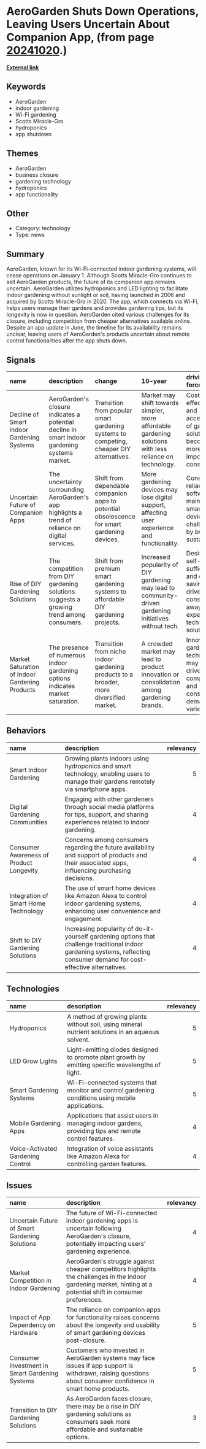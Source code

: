 # __AeroGarden Shuts Down Operations, Leaving Users Uncertain About Companion App__, (from page [20241020](https://kghosh.substack.com/p/20241020).)

__[External link](https://arstechnica.com/gadgets/2024/10/smart-gardening-firms-shutdown-a-reminder-of-internet-of-things-fickle-nature/)__



## Keywords

* AeroGarden
* indoor gardening
* Wi-Fi gardening
* Scotts Miracle-Gro
* hydroponics
* app shutdown

## Themes

* AeroGarden
* business closure
* gardening technology
* hydroponics
* app functionality

## Other

* Category: technology
* Type: news

## Summary

AeroGarden, known for its Wi-Fi-connected indoor gardening systems, will cease operations on January 1. Although Scotts Miracle-Gro continues to sell AeroGarden products, the future of its companion app remains uncertain. AeroGarden utilizes hydroponics and LED lighting to facilitate indoor gardening without sunlight or soil, having launched in 2006 and acquired by Scotts Miracle-Gro in 2020. The app, which connects via Wi-Fi, helps users manage their gardens and provides gardening tips, but its longevity is now in question. AeroGarden cited various challenges for its closure, including competition from cheaper alternatives available online. Despite an app update in June, the timeline for its availability remains unclear, leaving users of AeroGarden's products uncertain about remote control functionalities after the app shuts down.

## Signals

| name                                           | description                                                                                      | change                                                                                      | 10-year                                                                                                 | driving-force                                                                                          |   relevancy |
|:-----------------------------------------------|:-------------------------------------------------------------------------------------------------|:--------------------------------------------------------------------------------------------|:--------------------------------------------------------------------------------------------------------|:-------------------------------------------------------------------------------------------------------|------------:|
| Decline of Smart Indoor Gardening Systems      | AeroGarden's closure indicates a potential decline in smart indoor gardening systems market.     | Transition from popular smart gardening systems to competing, cheaper DIY alternatives.     | Market may shift towards simpler, more affordable gardening solutions with less reliance on technology. | Cost-effectiveness and accessibility of gardening solutions are becoming more important for consumers. |           4 |
| Uncertain Future of Companion Apps             | The uncertainty surrounding AeroGarden's app highlights a trend of reliance on digital services. | Shift from dependable companion apps to potential obsolescence for smart gardening devices. | More gardening devices may lose digital support, affecting user experience and functionality.           | Consumer reliance on software for maintaining smart devices is challenged by business sustainability.  |           5 |
| Rise of DIY Gardening Solutions                | The competition from DIY gardening solutions suggests a growing trend among consumers.           | Shift from premium smart gardening systems to affordable DIY gardening projects.            | Increased popularity of DIY gardening may lead to community-driven gardening initiatives without tech.  | Desire for self-sufficiency and cost savings drives consumers away from expensive tech solutions.      |           4 |
| Market Saturation of Indoor Gardening Products | The presence of numerous indoor gardening options indicates market saturation.                   | Transition from niche indoor gardening products to a broader, more diversified market.      | A crowded market may lead to product innovation or consolidation among gardening brands.                | Innovation in gardening technology may be driven by competition and consumer demand for variety.       |           3 |

## Behaviors

| name                                    | description                                                                                                                                                                |   relevancy |
|:----------------------------------------|:---------------------------------------------------------------------------------------------------------------------------------------------------------------------------|------------:|
| Smart Indoor Gardening                  | Growing plants indoors using hydroponics and smart technology, enabling users to manage their gardens remotely via smartphone apps.                                        |           5 |
| Digital Gardening Communities           | Engaging with other gardeners through social media platforms for tips, support, and sharing experiences related to indoor gardening.                                       |           4 |
| Consumer Awareness of Product Longevity | Concerns among consumers regarding the future availability and support of products and their associated apps, influencing purchasing decisions.                            |           4 |
| Integration of Smart Home Technology    | The use of smart home devices like Amazon Alexa to control indoor gardening systems, enhancing user convenience and engagement.                                            |           4 |
| Shift to DIY Gardening Solutions        | Increasing popularity of do-it-yourself gardening options that challenge traditional indoor gardening systems, reflecting consumer demand for cost-effective alternatives. |           4 |

## Technologies

| name                              | description                                                                                            |   relevancy |
|:----------------------------------|:-------------------------------------------------------------------------------------------------------|------------:|
| Hydroponics                       | A method of growing plants without soil, using mineral nutrient solutions in an aqueous solvent.       |           5 |
| LED Grow Lights                   | Light-emitting diodes designed to promote plant growth by emitting specific wavelengths of light.      |           5 |
| Smart Gardening Systems           | Wi-Fi-connected systems that monitor and control gardening conditions using mobile applications.       |           5 |
| Mobile Gardening Apps             | Applications that assist users in managing indoor gardens, providing tips and remote control features. |           4 |
| Voice-Activated Gardening Control | Integration of voice assistants like Amazon Alexa for controlling garden features.                     |           4 |

## Issues

| name                                           | description                                                                                                                                                       |   relevancy |
|:-----------------------------------------------|:------------------------------------------------------------------------------------------------------------------------------------------------------------------|------------:|
| Uncertain Future of Smart Gardening Solutions  | The future of Wi-Fi-connected indoor gardening apps is uncertain following AeroGarden's closure, potentially impacting users' gardening experience.               |           4 |
| Market Competition in Indoor Gardening         | AeroGarden's struggle against cheaper competitors highlights the challenges in the indoor gardening market, hinting at a potential shift in consumer preferences. |           4 |
| Impact of App Dependency on Hardware           | The reliance on companion apps for functionality raises concerns about the longevity and usability of smart gardening devices post-closure.                       |           5 |
| Consumer Investment in Smart Gardening Systems | Customers who invested in AeroGarden systems may face issues if app support is withdrawn, raising questions about consumer confidence in smart home products.     |           5 |
| Transition to DIY Gardening Solutions          | As AeroGarden faces closure, there may be a rise in DIY gardening solutions as consumers seek more affordable and sustainable options.                            |           3 |